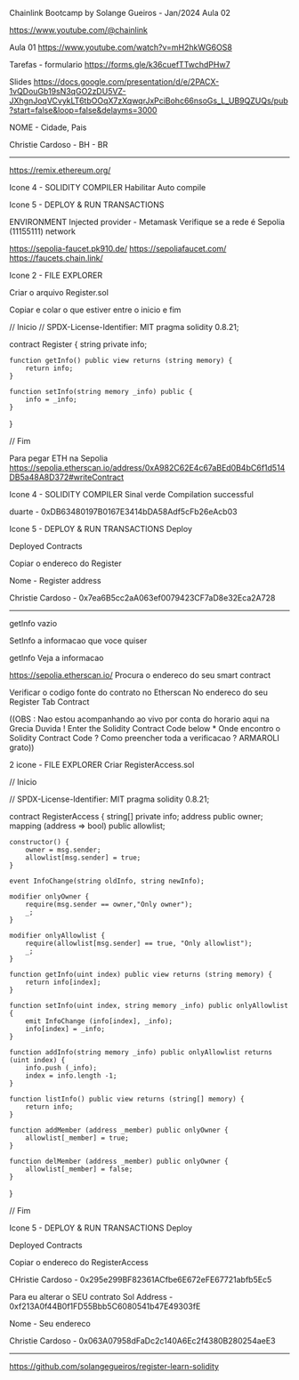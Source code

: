 Chainlink Bootcamp by Solange Gueiros - Jan/2024
Aula 02

https://www.youtube.com/@chainlink

Aula 01
https://www.youtube.com/watch?v=mH2hkWG6OS8


Tarefas - formulario
https://forms.gle/k36cuefTTwchdPHw7

Slides
https://docs.google.com/presentation/d/e/2PACX-1vQDouGb19sN3qGO2zDU5VZ-JXhgnJoqVCvykLT6tbOOqX7zXqwqrJxPciBohc66nsoGs_L_UB9QZUQs/pub?start=false&loop=false&delayms=3000


NOME - Cidade, Pais


Christie Cardoso - BH - BR


******************************************

https://remix.ethereum.org/

Icone 4 - SOLIDITY COMPILER
Habilitar Auto compile

Icone 5 - DEPLOY & RUN TRANSACTIONS

ENVIRONMENT
Injected provider - Metamask
Verifique se a rede é 
Sepolia (11155111) network


https://sepolia-faucet.pk910.de/
https://sepoliafaucet.com/
https://faucets.chain.link/

Icone 2 - FILE EXPLORER

Criar o arquivo 
Register.sol

Copiar e colar o que estiver entre o inicio e fim

// Inicio
// SPDX-License-Identifier: MIT 
pragma solidity 0.8.21; 

contract Register { 
    string private info; 
    
    function getInfo() public view returns (string memory) { 
        return info;
    } 

    function setInfo(string memory _info) public { 
        info = _info; 
    } 
} 

// Fim

Para pegar ETH na Sepolia
https://sepolia.etherscan.io/address/0xA982C62E4c67aBEd0B4bC6f1d514DB5a48A8D372#writeContract

Icone 4 - SOLIDITY COMPILER
Sinal verde
Compilation successful

duarte - 0xDB63480197B0167E3414bDA58Adf5cFb26eAcb03

Icone 5 - DEPLOY & RUN TRANSACTIONS
Deploy


Deployed Contracts

Copiar o endereco do Register

Nome - Register address 

Christie Cardoso - 0x7ea6B5cc2aA063ef0079423CF7aD8e32Eca2A728

**********************************************


getInfo
vazio

SetInfo
a informacao que voce quiser

getInfo
Veja a informacao

https://sepolia.etherscan.io/
Procura o endereco do seu smart contract

Verificar o codigo fonte do contrato no Etherscan
No endereco do seu Register
Tab Contract

((OBS : Nao estou acompanhando ao vivo por conta do horario aqui na Grecia
Duvida !
Enter the Solidity Contract Code below *
Onde encontro o Solidity Contract Code ?
Como preencher toda a verificacao ?
ARMAROLI  grato))

2 icone - FILE EXPLORER
Criar
RegisterAccess.sol

// Inicio

// SPDX-License-Identifier: MIT
pragma solidity 0.8.21;
 
contract RegisterAccess {
    string[] private info;
    address public owner;
    mapping (address => bool) public allowlist; 
 
    constructor() {
        owner = msg.sender;
        allowlist[msg.sender] = true;
    } 
 
    event InfoChange(string oldInfo, string newInfo); 
 
    modifier onlyOwner {
        require(msg.sender == owner,"Only owner");
        _;
    }
 
    modifier onlyAllowlist {
        require(allowlist[msg.sender] == true, "Only allowlist");
        _;
    } 
 
    function getInfo(uint index) public view returns (string memory) {
        return info[index];
    }
 
    function setInfo(uint index, string memory _info) public onlyAllowlist {
        emit InfoChange (info[index], _info);
        info[index] = _info;
    }
 
    function addInfo(string memory _info) public onlyAllowlist returns (uint index) {
        info.push (_info);
        index = info.length -1;
    }
   
    function listInfo() public view returns (string[] memory) {
        return info;
    }
 
    function addMember (address _member) public onlyOwner {        
        allowlist[_member] = true;
    }
 
    function delMember (address _member) public onlyOwner {
        allowlist[_member] = false;
    }    
}


// Fim

Icone 5 - DEPLOY & RUN TRANSACTIONS
Deploy

Deployed Contracts

Copiar o endereco do RegisterAccess

CHristie Cardoso - 0x295e299BF82361ACfbe6E672eFE67721abfb5Ec5

Para eu alterar o SEU contrato
Sol Address - 0xf213A0f44B0f1FD55Bbb5C6080541b47E49303fE


Nome - Seu endereco 

Christie Cardoso - 0x063A07958dFaDc2c140A6Ec2f4380B280254aeE3

**********************************

https://github.com/solangegueiros/register-learn-solidity


